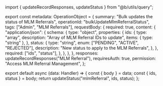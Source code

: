 import { updateRecordResponses, updateStatus } from "@b/utils/query";

export const metadata: OperationObject = {
  summary: "Bulk updates the status of MLM Referrals",
  operationId: "bulkUpdateMlmReferralStatus",
  tags: ["Admin", "MLM Referrals"],
  requestBody: {
    required: true,
    content: {
      "application/json": {
        schema: {
          type: "object",
          properties: {
            ids: {
              type: "array",
              description: "Array of MLM Referral IDs to update",
              items: { type: "string" },
            },
            status: {
              type: "string",
              enum: ["PENDING", "ACTIVE", "REJECTED"],
              description: "New status to apply to the MLM Referrals",
            },
          },
          required: ["ids", "status"],
        },
      },
    },
  },
  responses: updateRecordResponses("MLM Referral"),
  requiresAuth: true,
  permission: "Access MLM Referral Management",
};

export default async (data: Handler) => {
  const { body } = data;
  const { ids, status } = body;
  return updateStatus("mlmReferral", ids, status);
};
